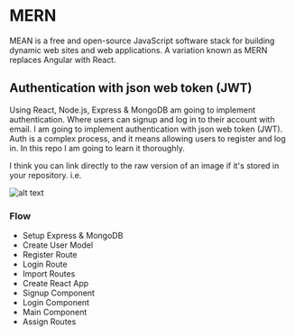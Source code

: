# MERN 

MEAN is a free and open-source JavaScript software stack for building dynamic web sites and web applications. A variation known as MERN replaces Angular with React.

## Authentication with json web token (JWT)

Using React, Node.js, Express & MongoDB am going to implement authentication. Where users can signup and log in to their account with email. I am going to implement authentication with json web token (JWT). Auth is a complex process, and it means allowing users to register and log in. In this repo I am going to learn it thoroughly.

I think you can link directly to the raw version of an image if it's stored in your repository. i.e.

![alt text](https://github.com/[username]/[reponame]/blob/[branch]/image.jpg?raw=true)

### Flow
-  Setup Express & MongoDB
-  Create User Model
-  Register Route
-  Login Route
-  Import Routes
-  Create React App
-  Signup Component
-  Login Component
-  Main Component
-  Assign Routes